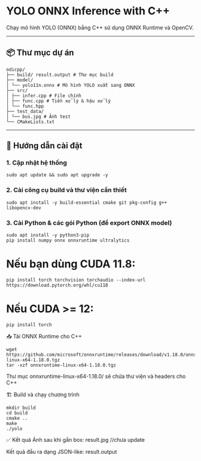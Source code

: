 # YOLO ONNX Inference with C++

Chạy mô hình YOLO (ONNX) bằng C++ sử dụng ONNX Runtime và OpenCV.

---

## 📦 Thư mục dự án
```
odicpp/
├── build/ result.output # Thư mục build
├── model/
│ └── yolo11n.onnx # Mô hình YOLO xuất sang ONNX
├── src/
│ ├── infer.cpp # File chính
│ ├── func.cpp # Tiền xử lý & hậu xử lý
│ └── func.hpp
├── test_data/
│ └── bus.jpg # Ảnh test
└── CMakeLists.txt
```
---

## 🚀 Hướng dẫn cài đặt

### 1. Cập nhật hệ thống

```
sudo apt update && sudo apt upgrade -y
```
### 2. Cài công cụ build và thư viện cần thiết
```
sudo apt install -y build-essential cmake git pkg-config g++ libopencv-dev
```
### 3. Cài Python & các gói Python (để export ONNX model)
```
sudo apt install -y python3-pip
pip install numpy onnx onnxruntime ultralytics
```
# Nếu bạn dùng CUDA 11.8:
```
pip install torch torchvision torchaudio --index-url https://download.pytorch.org/whl/cu118
```
# Nếu CUDA >= 12:
```
pip install torch
```
📥 Tải ONNX Runtime cho C++
```
wget https://github.com/microsoft/onnxruntime/releases/download/v1.18.0/onnxruntime-linux-x64-1.18.0.tgz
tar -xzf onnxruntime-linux-x64-1.18.0.tgz
```
Thư mục onnxruntime-linux-x64-1.18.0/ sẽ chứa thư viện và headers cho C++

🏗️ Build và chạy chương trình
```
mkdir build
cd build
cmake ..
make
./yolo
```
✅ Kết quả
Ảnh sau khi gắn box: result.jpg //chưa update

Kết quả đầu ra dạng JSON-like: result.output
